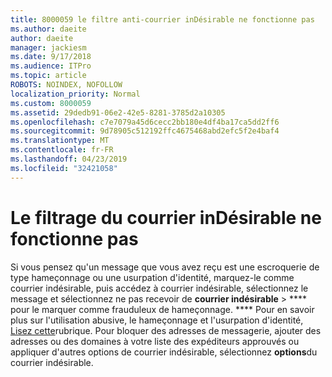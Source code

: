```yaml
---
title: 8000059 le filtre anti-courrier inDésirable ne fonctionne pas
ms.author: daeite
author: daeite
manager: jackiesm
ms.date: 9/17/2018
ms.audience: ITPro
ms.topic: article
ROBOTS: NOINDEX, NOFOLLOW
localization_priority: Normal
ms.custom: 8000059
ms.assetid: 29dedb91-06e2-42e5-8281-3785d2a10305
ms.openlocfilehash: c7e7079a45d6cecc2bb180e4df4ba17ca5dd2ff6
ms.sourcegitcommit: 9d78905c512192ffc4675468abd2efc5f2e4baf4
ms.translationtype: MT
ms.contentlocale: fr-FR
ms.lasthandoff: 04/23/2019
ms.locfileid: "32421058"
---
```

# <a name="spam-filter-not-working"></a>Le filtrage du courrier inDésirable ne fonctionne pas

Si vous pensez qu'un message que vous avez reçu est une escroquerie de type hameçonnage ou une usurpation d'identité, marquez-le comme courrier indésirable, puis accédez à courrier indésirable, sélectionnez le message et sélectionnez ne pas recevoir de **courrier indésirable** \> **** pour le marquer comme frauduleux de hameçonnage. **** Pour en savoir plus sur l'utilisation abusive, le hameçonnage et l'usurpation d'identité, [Lisez cette](https://support.office.com/article/0d882ea5-eedc-4bed-aebc-079ffa1105a3)rubrique. Pour bloquer des adresses de messagerie, ajouter des adresses ou des domaines à votre liste des expéditeurs approuvés ou appliquer d'autres options de courrier indésirable, sélectionnez **options**du courrier indésirable. 
  

